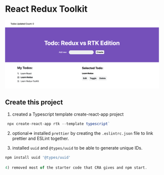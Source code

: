 # React Redux Toolkit

![Redux Toolkit](./image.png)

## Create this project

1) created a Typescript template create-react-app project 
```js
 npx create-react-app rtk --template typescript`
```

2) optional=> installed `prettier` by creating the `.eslintrc.json` file to link prettier and ESLint together.

3) installed `uuid` and `@types/uuid` to be able to generate unique IDs.
```js
npm install uuid '@types/uuid'

4) removed most of the starter code that CRA gives and npm start.
